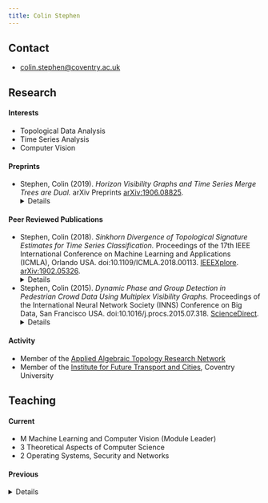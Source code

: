 ```yaml
---
title: Colin Stephen
---
```


## Contact

- [colin.stephen@coventry.ac.uk](mailto:colin.stephen@coventry.ac.uk)

## Research

#### Interests

- Topological Data Analysis
- Time Series Analysis
- Computer Vision

#### Preprints

- Stephen, Colin (2019). _Horizon Visibility Graphs and Time Series Merge Trees are Dual._ arXiv Preprints [arXiv:1906.08825](https://arxiv.org/abs/1906.08825). <details> **Abstract:** In this paper we introduce the horizon visibility graph, a simple extension to the popular horizontal visibility graph representation of a time series, and show that it possesses a rigorous mathematical foundation in computational algebraic topology. This fills a longstanding gap in the literature on the horizontal visibility approach to nonlinear time series analysis which, despite a suite of successful applications across multiple domains, lacks a formal setting in which to prove general properties and develop natural extensions. The main finding is that horizon visibility graphs are dual to merge trees arising naturally over a filtered complex associated to a time series, while horizontal visibility graphs are weak duals of these trees. Immediate consequences include availability of tree-based reconstruction theorems, connections to results on the statistics of self-similar trees, and relations between visibility graphs and the emerging field of applied persistent homology. </br></br></details>

#### Peer Reviewed Publications

- Stephen, Colin (2018). _Sinkhorn Divergence of Topological Signature Estimates for Time Series Classification._ Proceedings of the 17th IEEE International Conference on Machine Learning and Applications (ICMLA), Orlando USA. doi:10.1109/ICMLA.2018.00113. [IEEEXplore](https://ieeexplore.ieee.org/abstract/document/8614138). [arXiv:1902.05326](https://arxiv.org/abs/1902.05326). <details> **Abstract:** Distinguishing between classes of time series sampled from dynamic systems is a common challenge in systems and control engineering, for example in the context of health monitoring, fault detection, and quality control. The challenge is increased when no underlying model of a system is known, measurement noise is present, and long signals need to be interpreted. In this paper we address these issues with a new non parametric classifier based on topological signatures. Our model learns classes as weighted kernel density estimates (KDEs) over persistent homology diagrams and predicts new trajectory labels using Sinkhorn divergences on the space of diagram KDEs to quantify proximity. We show that this approach accurately discriminates between states of chaotic systems that are close in parameter space, and its performance is robust to noise. <br/><br/></details>
- Stephen, Colin (2015). _Dynamic Phase and Group Detection in Pedestrian Crowd Data Using Multiplex Visibility Graphs._ Proceedings of the International Neural Network Society (INNS) Conference on Big Data, San Francisco USA. doi:10.1016/j.procs.2015.07.318. [ScienceDirect](http://www.sciencedirect.com/science/article/pii/S1877050915018219). <details> **Abstract:** We study pedestrian crowd dynamics and the detection of groups in a scene. We propose a novel method to analyse pedestrian trajectories by translating them to multiplex networks, whose properties can be studied using the tools of graph theory. Our results show that simple measures on the resulting multiplex graphs accurately reflect both the global dynamics and local clustering within scenes. <br/><br/></details>

#### Activity

- Member of the [Applied Algebraic Topology Research Network](https://topology.ima.umn.edu/)
- Member of the [Institute for Future Transport and Cities](https://www.coventry.ac.uk/research/areas-of-research/institute-for-future-transport-and-cities/), Coventry University

## Teaching

#### Current

- M Machine Learning and Computer Vision (Module Leader)
- 3 Theoretical Aspects of Computer Science
- 2 Operating Systems, Security and Networks

#### Previous

<details>

<i>Coventry University</i>

<ul>
<li> M Internet Systems Development </li>
<li> 3 Open Source Development </li>
<li> 3 Web API Development </li>
<li> 2 Software Engineering </li>
<li> 2 Data and Information Retrieval </li>
<li> 2 Programming, Algorithms, and Data Structures </li>
<li> 2 Developing the Modern Web </li>
<li> 1 Computer Architecture and Networks </li>
<li> 1 Current Technologies </li>
<li> 1 Logic and Sets </li>
<li> 1 Introduction to Computing </li>
</ul>

<i>London School of Economics</i>

<ul>
<li> M/3/2 Set Theory and Further Logic </li>
<li> 1 Logic </li>
</ul>

</details>
